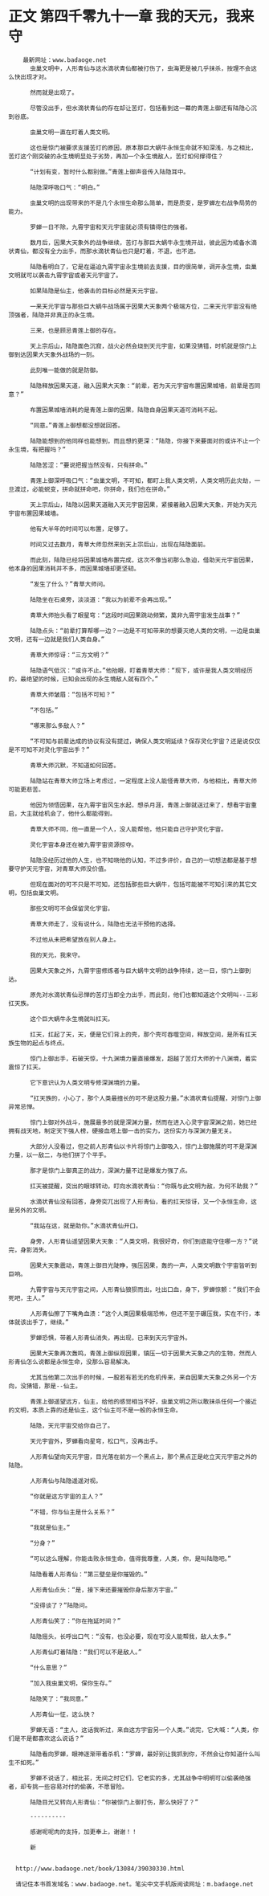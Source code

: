 # 正文 第四千零九十一章 我的天元，我来守
        最新网址：www.badaoge.net
          虫巢文明中，人形青仙与这水滴状青仙都被打伤了，虫海更是被几乎抹杀，按理不会这么快出现才对。
      
          然而就是出现了。
      
          尽管没出手，但水滴状青仙的存在却让苦灯，包括看到这一幕的青莲上御还有陆隐心沉到谷底。
      
          虫巢文明一直在盯着人类文明。
      
          这也是惊门被要求支援苦灯的原因，原本那巨大蜗牛永恒生命就不知深浅，与之相比，苦灯这个刚突破的永生境明显处于劣势，再加一个永生境敌人，苦灯如何撑得住？
      
          “计划有变，暂时什么都别做。”青莲上御声音传入陆隐耳中。
      
          陆隐深呼吸口气：“明白。”
      
          虫巢文明的出现带来的不是几个永恒生命那么简单，而是质变，是罗蝉左右战争局势的能力。
      
          罗蝉一日不除，九霄宇宙和天元宇宙就必须有镇得住的强者。
      
          数月后，因果大天象外的战争继续，苦灯与那巨大蜗牛永生境开战，彼此因为戒备水滴状青仙，都没有全力出手，而那水滴状青仙也只是盯着，不退，也不进。
      
          陆隐看明白了，它是在逼迫九霄宇宙永生境前去支援，目的很简单，调开永生境，虫巢文明就可以袭击九霄宇宙或者天元宇宙了。
      
          如果陆隐是仙主，他袭击的目标必然是天元宇宙。
      
          一来天元宇宙与那些巨大蜗牛战场属于因果大天象两个极端方位，二来天元宇宙没有绝顶强者，陆隐并非真正的永生境。
      
          三来，也是顾忌青莲上御的存在。
      
          天上宗后山，陆隐面色沉寂，战火必然会烧到天元宇宙，如果没猜错，时机就是惊门上御到达因果大天象外战场的一刻。
      
          此刻唯一能做的就是防御。
      
          陆隐释放因果天道，融入因果大天象：“前辈，若为天元宇宙布置因果城墙，前辈是否同意？”
      
          布置因果城墙消耗的是青莲上御的因果，陆隐自身因果天道可消耗不起。
      
          “同意。”青莲上御想都没想就回答。
      
          陆隐能想到的他同样也能想到，而且想的更深：“陆隐，你接下来要面对的或许不止一个永生境，有把握吗？”
      
          陆隐苦涩：“要说把握当然没有，只有拼命。”
      
          青莲上御深呼吸口气：“虫巢文明，不可知，都盯上我人类文明，人类文明历此灾劫，一旦渡过，必能蜕变，拼命就拼命吧，你拼命，我们也在拼命。”
      
          天上宗后山，陆隐以因果天道融入天元宇宙因果，紧接着融入因果大天象，开始为天元宇宙布置因果城墙。
      
          他有大半年的时间可以布置，足够了。
      
          时间又过去数月，青草大师忽然来到天上宗后山，出现在陆隐面前。
      
          而此刻，陆隐已经将因果城墙布置完成，这次不像当初那么急迫，借助天元宇宙因果，他本身的因果消耗并不多，而因果城墙却更坚韧。
      
          “发生了什么？”青草大师问。
      
          陆隐坐在石桌旁，淡淡道：“我以为前辈不会再出现。”
      
          青草大师抬头看了眼星穹：“这段时间因果跳动频繁，莫非九霄宇宙发生战事？”
      
          陆隐点头：“前辈打算帮哪一边？一边是不可知带来的想要灭绝人类的文明，一边是虫巢文明，还有一边就是我们人类自身。”
      
          青草大师惊讶：“三方文明？”
      
          陆隐语气低沉：“或许不止。”他抬眼，盯着青草大师：“现下，或许是我人类文明经历的，最绝望的时候，已知会出现的永生境敌人就有四个。”
      
          青草大师皱眉：“包括不可知？”
      
          “不包括。”
      
          “哪来那么多敌人？”
      
          “不可知与前辈达成的协议有没有提过，确保人类文明延续？保存灵化宇宙？还是说仅仅是不可知不对灵化宇宙出手？”
      
          青草大师沉默，不知道如何回答。
      
          陆隐站在青草大师立场上考虑过，一定程度上没人能怪青草大师，与他相比，青草大师可能更悲苦。
      
          他因为领悟因果，在九霄宇宙风生水起，想杀月涯，青莲上御就送过来了，想看宇宙重启，大主就给机会了，他什么都能得到。
      
          青草大师不同，他一直是一个人，没人能帮他，他只能自己守护灵化宇宙。
      
          灵化宇宙本身还在被九霄宇宙资源掠夺。
      
          陆隐没经历过他的人生，也不知晓他的认知，不过多评价，自己的一切想法都是基于想要守护天元宇宙，对青草大师没价值。
      
          但现在面对的可不只是不可知，还包括那些巨大蜗牛，包括可能被不可知引来的其它文明，包括虫巢文明。
      
          那些文明可不会保留灵化宇宙。
      
          青草大师走了，没有说什么，陆隐也无法干预他的选择。
      
          不过他从未把希望放在别人身上。
      
          我的天元，我来守。
      
          因果大天象之外，九霄宇宙修炼者与巨大蜗牛文明的战争持续，这一日，惊门上御到达。
      
          原先对水滴状青仙忌惮的苦灯当即全力出手，而此刻，他们也都知道这个文明叫--三彩扛天族。
      
          这个巨大蜗牛永生境就叫扛天。
      
          扛天，扛起了天，天，便是它们背上的壳，那个壳可吞噬空间，释放空间，是所有扛天族生物的起点与终点。
      
          惊门上御出手，石破天惊，十九渊境力量直接爆发，超越了苦灯大师的十八渊境，着实震惊了扛天。
      
          它下意识认为人类文明专修深渊境的力量。
      
          “扛天族的，小心了，那个人类最擅长的可不是这股力量。”水滴状青仙提醒，对惊门上御异常忌惮。
      
          惊门上御对外战斗，施展最多的就是深渊力量，然而在进入心灵宇宙深渊之前，她已经拥有战天地，制定天下强人榜，硬接血塔上御一击的实力，这份实力与深渊力量无关。
      
          大部分人没看过，但之前人形青仙以卡片将惊门上御吸入，惊门上御施展的可不是深渊力量，以一敌二，与他们拼了个平手。
      
          那才是惊门上御真正的战力，深渊力量不过是爆发力强了点。
      
          扛天被提醒，突出的眼球转动，盯向水滴状青仙：“你既与此文明为敌，为何不助我？”
      
          水滴状青仙没有回答，身旁突兀出现了人形青仙，看的扛天惊讶，又一个永恒生命，这是另外的文明。
      
          “我站在这，就是助你。”水滴状青仙开口。
      
          身旁，人形青仙遥望因果大天象：“人类文明，我很好奇，你们到底能守住哪一方？”说完，身影消失。
      
          因果大天象震动，青莲上御目光陡睁，强压因果，轰的一声，人类文明数个宇宙皆听到巨响。
      
          九霄宇宙与天元宇宙之间，人形青仙狼狈而出，吐出口血，身下，罗蝉惊颤：“我们不会死吧，主人。”
      
          人形青仙擦了下嘴角血渍：“这个人类因果极端恐怖，但还不至于碾压我，实在不行，本体就该出手了，继续。”
      
          罗蝉恐惧，带着人形青仙消失，再出现，已来到天元宇宙外。
      
          因果大天象再次轰鸣，青莲上御纵观因果，镇压一切于因果大天象之内的生物，然而人形青仙怎么说都是永恒生命，没那么容易解决。
      
          尤其当他第二次出手的时候，一股若有若无的危机传来，来自因果大天象之外另一个方向，没猜错，那是--仙主。
      
          青莲上御遥望远方，仙主，给他的感觉相当不好，虫巢文明之所以敢抹杀任何一个接近的文明，本质上靠的还是仙主，这个仙主可不是一般的永恒生命。
      
          陆隐，天元宇宙交给你自己了。
      
          天元宇宙外，罗蝉看向星穹，松口气，没再出手。
      
          人形青仙望向天元宇宙，目光落在前方一个黑点上，那个黑点正是屹立天元宇宙之外的陆隐。
      
          人形青仙与陆隐遥遥对视。
      
          “你就是这方宇宙的主人？”
      
          “不错，你与仙主是什么关系？”
      
          “我就是仙主。”
      
          “分身？”
      
          “可以这么理解，你能击败永恒生命，值得我尊重，人类，你，是叫陆隐吧。”
      
          陆隐看着人形青仙：“第三壁垒是你摧毁的。”
      
          人形青仙点头：“是，接下来还要摧毁你身后那方宇宙。”
      
          “没得谈了？”陆隐问。
      
          人形青仙笑了：“你在拖延时间？”
      
          陆隐摇头，长呼出口气：“没有，也没必要，现在可没人能帮我，敌人太多。”
      
          人形青仙盯着陆隐：“我们可以不是敌人。”
      
          “什么意思？”
      
          “加入我虫巢文明，保你生存。”
      
          陆隐笑了：“我同意。”
      
          人形青仙一怔，这么快？
      
          罗蝉无语：“主人，这话我听过，来自这方宇宙另一个人类。”说完，它大喊：“人类，你们是不是都喜欢这么说话？”
      
          陆隐看向罗蝉，眼神逐渐带着杀机：“罗蝉，最好别让我抓到你，不然会让你知道什么叫生不如死。”
      
          罗蝉不说话了，相比苌，无间之时它们，它老实的多，尤其战争中明明可以偷袭绝强者，却专挑一些容易对付的偷袭，不愿冒险。
      
          陆隐目光又转向人形青仙：“你被惊门上御打伤，那么快好了？”
      
          ----------
      
          感谢呢呢肉的支持，加更奉上，谢谢！！
      
          新
      
      
      http://www.badaoge.net/book/13084/39030330.html
      
      请记住本书首发域名：www.badaoge.net。笔尖中文手机版阅读网址：m.badaoge.net